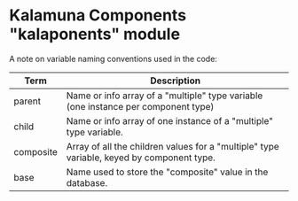 # Kalamuna Components "kalaponents" module

A note on variable naming conventions used in the code:

| Term      | Description                                                                               |
|-----------|-------------------------------------------------------------------------------------------|
| parent    | Name or info array of a "multiple" type variable (one instance per component type)        |
| child     | Name or info array of one instance of a "multiple" type variable.                         |
| composite | Array of all the children values for a "multiple" type variable, keyed by component type. |
| base      | Name used to store the "composite" value in the database.                                 |
